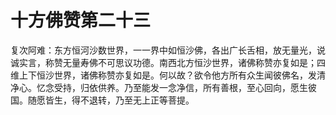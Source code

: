 # 十方佛赞第二十三
复次阿难：东方恒河沙数世界，一一界中如恒沙佛，各出广长舌相，放无量光，说诚实言，称赞无量寿佛不可思议功德。南西北方恒沙世界，诸佛称赞亦复如是；四维上下恒沙世界，诸佛称赞亦复如是。何以故？欲令他方所有众生闻彼佛名，发清净心。忆念受持，归依供养。乃至能发一念净信，所有善根，至心回向，愿生彼国。随愿皆生，得不退转，乃至无上正等菩提。
